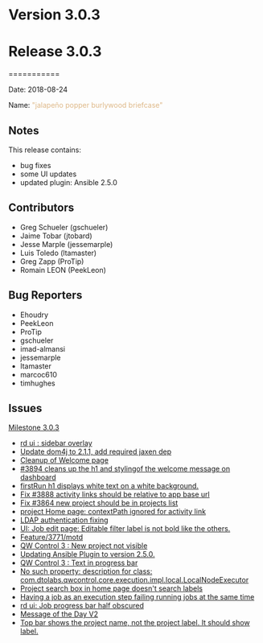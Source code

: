 # Version 3.0.3



# Release 3.0.3
===========

Date: 2018-08-24

Name: <span style="color: burlywood"><span class="glyphicon glyphicon-briefcase"></span> "jalapeño popper burlywood briefcase"</span>

## Notes

This release contains:

* bug fixes
* some UI updates
* updated plugin: Ansible 2.5.0

## Contributors

* Greg Schueler (gschueler)
* Jaime Tobar (jtobard)
* Jesse Marple (jessemarple)
* Luis Toledo (ltamaster)
* Greg Zapp (ProTip)
* Romain LEON (PeekLeon)

## Bug Reporters

* Ehoudry
* PeekLeon
* ProTip
* gschueler
* imad-almansi
* jessemarple
* ltamaster
* marcoc610
* timhughes

## Issues

[Milestone 3.0.3](https://github.com/qwcontrol/qwcontrol/milestone/83)

* [rd ui : sidebar overlay](https://github.com/qwcontrol/qwcontrol/pull/3904)
* [Update dom4j to 2.1.1, add required jaxen dep](https://github.com/qwcontrol/qwcontrol/pull/3897)
* [Cleanup of Welcome page](https://github.com/qwcontrol/qwcontrol/issues/3896)
* [#3894 cleans up the h1 and stylingof the welcome message on dashboard](https://github.com/qwcontrol/qwcontrol/pull/3895)
* [firstRun h1 displays white text on a white background.](https://github.com/qwcontrol/qwcontrol/issues/3894)
* [Fix #3888 activity links should be relative to app base url](https://github.com/qwcontrol/qwcontrol/pull/3892)
* [Fix #3864 new project should be in projects list](https://github.com/qwcontrol/qwcontrol/pull/3890)
* [project Home page: contextPath ignored for activity link](https://github.com/qwcontrol/qwcontrol/issues/3888)
* [LDAP authentication fixing](https://github.com/qwcontrol/qwcontrol/pull/3883)
* [UI: Job edit page: Editable filter label is not bold like the others.](https://github.com/qwcontrol/qwcontrol/issues/3879)
* [Feature/3771/motd](https://github.com/qwcontrol/qwcontrol/pull/3873)
* [QW Control 3 : New project not visible](https://github.com/qwcontrol/qwcontrol/issues/3864)
* [Updating Ansible Plugin to version 2.5.0.](https://github.com/qwcontrol/qwcontrol/pull/3859)
* [QW Control 3 : Text in progress bar](https://github.com/qwcontrol/qwcontrol/issues/3856)
* [ No such property: description for class: com.dtolabs.qwcontrol.core.execution.impl.local.LocalNodeExecutor ](https://github.com/qwcontrol/qwcontrol/issues/3852)
* [Project search box in home page doesn't search labels](https://github.com/qwcontrol/qwcontrol/issues/3849)
* [Having a job as an execution step failing running jobs at the same time](https://github.com/qwcontrol/qwcontrol/issues/3818)
* [rd ui: Job progress bar half obscured ](https://github.com/qwcontrol/qwcontrol/issues/3775)
* [Message of the Day V2](https://github.com/qwcontrol/qwcontrol/issues/3771)
* [Top bar shows the project name, not the project label. It should show label.](https://github.com/qwcontrol/qwcontrol/issues/3752)